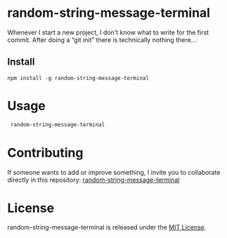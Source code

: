 # random-string-message-terminal

Whenever I start a new project, I don't know what to write for the first commit. After doing a “git init” there is technically nothing there...

## Install

```npm
npm install -g random-string-message-terminal
```

# Usage

```bash
 random-string-message-terminal
```

# Contributing

If someone wants to add or improve something, I invite you to collaborate directly in this repository: [random-string-message-terminal](https://github.com/Maulozano02/random-string-message-terminal)

# License

random-string-message-terminal is released under the [MIT License](https://opensource.org/licenses/MIT).